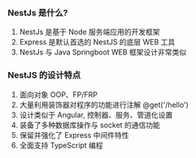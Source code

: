 ### NestJs 是什么?

1. NestJs 是基于 Node 服务端应用的开发框架
2. Express 是默认首选的 NestJS 的底层 WEB 工具
3. NestJs 与 Java Springboot WEB 框架设计非常类似

### NestJS 的设计特点

1. 面向对象 OOP、FP/FRP
2. 大量利用装饰器对程序的功能进行注解 @get('/hello')
3. 设计类似于 Angular, 控制器、服务、管道化设置
4. 装备了多种数据库操作与 socket 的通信功能
5. 保留并强化了 Express 中间件特性
6. 全面支持 TypeScript 编程